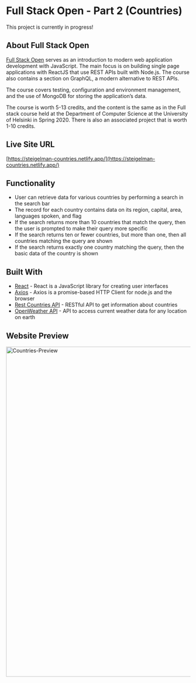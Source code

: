 # Full Stack Open - Part 2 (Countries)

This project is currently in progress!

## About Full Stack Open
[Full Stack Open](https://fullstackopen.com/en/) serves as an introduction to modern web application development with JavaScript. The main focus is on building single page applications with ReactJS that use REST APIs built with Node.js. The course also contains a section on GraphQL, a modern alternative to REST APIs.

The course covers testing, configuration and environment management, and the use of MongoDB for storing the application’s data.

The course is worth 5-13 credits, and the content is the same as in the Full stack course held at the Department of Computer Science at the University of Helsinki in Spring 2020. There is also an associated project that is worth 1-10 credits.

## Live Site URL
[https://steigelman-countries.netlify.app/](https://steigelman-countries.netlify.app/)

## Functionality
* User can retrieve data for various countries by performing a search in the search bar
* The record for each country contains data on its region, capital, area, languages spoken, and flag
* If the search returns more than 10 countries that match the query, then the user is prompted to make their query more specific
* If the search returns ten or fewer countries, but more than one, then all countries matching the query are shown
* If the search returns exactly one country matching the query, then the basic data of the country is shown

## Built With
* [React](https://reactjs.org/) - React is a JavaScript library for creating user interfaces
* [Axios](https://axios-http.com/docs/intro) - Axios is a promise-based HTTP Client for node.js and the browser
* [Rest Countries API](https://restcountries.com/) - RESTful API to get information about countries
* [OpenWeather API](https://openweathermap.org/) - API to access current weather data for any location on earth

## Website Preview
<img width="900" alt="Countries-Preview" src="https://user-images.githubusercontent.com/65603938/161616323-b411d6d4-1f2a-4ae4-9076-06216210f7db.png">
